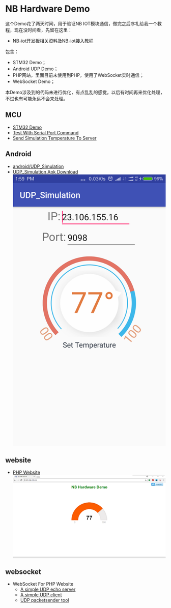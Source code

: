 # NB Hardware Demo

这个Demo花了两天时间，用于验证NB IOT模块通信，做完之后序礼给我一个教程，现在没时间看，先留在这里：
  * [NB-iot开发板相关资料及NB-iot接入教程](https://open.iot.10086.cn/bbs/thread-2375-1-1.html)

包含：
  * STM32 Demo；
  * Android UDP Demo；
  * PHP网站，里面目前未使用到PHP，使用了WebSocket实时通信；
  * WebSocket Demo；

本Demo涉及到的代码未进行优化，有点乱乱的感觉，以后有时间再来优化处理，不过也有可能永远不会来处理。

## MCU

* [STM32 Demo](stm32/StdPeriph)
* [Test With Serial Port Command](stm32/Test_With_Serial_Port_Command.md)
* [Send Simulation Temperature To Server](stm32/Send_Simulation_Temperature_To_Server.md)

## Android

* [android/UDP_Simulation](android/UDP_Simulation)
* [UDP_Simulation Apk Download](android/UDP_Simulation_20170919.apk)
  ![img/NB_Hardware_Android_Test_Demo.png](img/NB_Hardware_Android_Test_Demo.png)

## website

* [PHP Website](website)
  ![img/NB_Hardware_Demo_Web_UI.png](img/NB_Hardware_Demo_Web_UI.png)

## websocket

* WebSocket For PHP Website
  * [A simple UDP echo server](https://www.cs.cmu.edu/afs/cs/academic/class/15213-f99/www/class26/udpserver.c)
  * [A simple UDP client](https://www.cs.cmu.edu/afs/cs/academic/class/15213-f99/www/class26/udpclient.c)
  * [UDP packetsender tool](https://packetsender.com/download)
